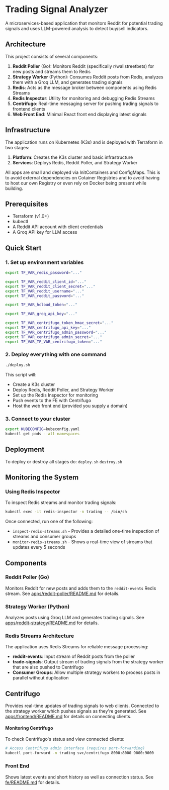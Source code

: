 # Trading Signal Analyzer

A microservices-based application that monitors Reddit for potential trading signals and uses LLM-powered analysis to detect buy/sell indicators.

## Architecture

This project consists of several components:

1. **Reddit Poller** (Go): Monitors Reddit (specifically r/wallstreetbets) for new posts and streams them to Redis
2. **Strategy Worker** (Python): Consumes Reddit posts from Redis, analyzes them with a Groq LLM, and generates trading signals
3. **Redis**: Acts as the message broker between components using Redis Streams
4. **Redis Inspector**: Utility for monitoring and debugging Redis Streams
5. **Centrifugo**: Real-time messaging server for pushing trading signals to frontend clients
6. **Web Front End**: Minimal React front end displaying latest signals

## Infrastructure

The application runs on Kubernetes (K3s) and is deployed with Terraform in two stages:

1. **Platform**: Creates the K3s cluster and basic infrastructure
2. **Services**: Deploys Redis, Reddit Poller, and Strategy Worker

All apps are small and deployed via InitContainers and ConfigMaps.
This is to avoid external dependencies on Cotainer Registries and to avoid having to host our own Registry or even rely on Docker being present while building.

## Prerequisites

- Terraform (v1.0+)
- kubectl
- A Reddit API account with client credentials
- A Groq API key for LLM access

## Quick Start

### 1. Set up environment variables

```bash
export TF_VAR_redis_password="..."

export TF_VAR_reddit_client_id="..."
export TF_VAR_reddit_client_secret="..."
export TF_VAR_reddit_username="..."
export TF_VAR_reddit_password="..."

export TF_VAR_hcloud_token="..."

export TF_VAR_groq_api_key="..."

export TF_VAR_centrifugo_token_hmac_secret="..."
export TF_VAR_centrifugo_api_key="..."
export TF_VAR_centrifugo_admin_password="..."
export TF_VAR_centrifugo_admin_secret="..."
export TF_VAR_TF_VAR_centrifugo_token="..."
```

### 2. Deploy everything with one command

```bash
./deploy.sh
```

This script will:

- Create a K3s cluster
- Deploy Redis, Reddit Poller, and Strategy Worker
- Set up the Redis Inspector for monitoring
- Push events to the FE with Centrifugo
- Host the web front end (provided you supply a domain)

### 3. Connect to your cluster

```bash
export KUBECONFIG=kubeconfig.yaml
kubectl get pods --all-namespaces
```

## Deployment

To deploy or destroy all stages do:
`deploy.sh`
`destroy.sh`

## Monitoring the System

### Using Redis Inspector

To inspect Redis streams and monitor trading signals:

```bash
kubectl exec -it redis-inspector -n trading -- /bin/sh
```

Once connected, run one of the following:

- `inspect-redis-streams.sh` - Provides a detailed one-time inspection of streams and consumer groups
- `monitor-redis-streams.sh` - Shows a real-time view of streams that updates every 5 seconds

## Components

### Reddit Poller (Go)

Monitors Reddit for new posts and adds them to the `reddit-events` Redis stream. See [apps/reddit-poller/README.md](apps/reddit-poller/README.md) for details.

### Strategy Worker (Python)

Analyzes posts using Groq LLM and generates trading signals. See [apps/reddit-strategy/README.md](apps/reddit-strategy/README.md) for details.

### Redis Streams Architecture

The application uses Redis Streams for reliable message processing:

- **reddit-events**: Input stream of Reddit posts from the poller
- **trade-signals**: Output stream of trading signals from the strategy worker that are also pushed to Centrifugo
- **Consumer Groups**: Allow multiple strategy workers to process posts in parallel without duplication

## Centrifugo

Provides real-time updates of trading signals to web clients. Connected to the strategy worker which pushes signals as they're generated. See [apps/frontend/README.md](apps/frontend/README.md) for details on connecting clients.

#### Monitoring Centrifugo

To check Centrifugo's status and view connected clients:

```bash
# Access Centrifugo admin interface (requires port-forwarding)
kubectl port-forward -n trading svc/centrifugo 8000:8000 9000:9000
```

### Front End

Shows latest events and short history as well as connection status.
See [fe/README.md](fe/README.md) for details.
